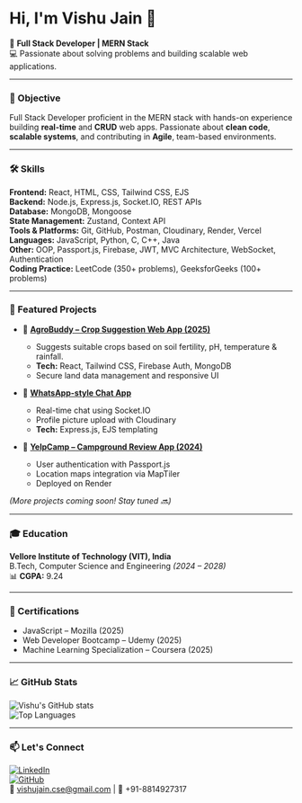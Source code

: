 # Hi, I'm Vishu Jain 👋

🚀 **Full Stack Developer | MERN Stack**  
💻 Passionate about solving problems and building scalable web applications.

---

### 🎯 Objective
Full Stack Developer proficient in the MERN stack with hands-on experience building **real-time** and **CRUD** web apps. Passionate about **clean code**, **scalable systems**, and contributing in **Agile**, team-based environments.

---

### 🛠️ Skills

**Frontend:** React, HTML, CSS, Tailwind CSS, EJS  
**Backend:** Node.js, Express.js, Socket.IO, REST APIs  
**Database:** MongoDB, Mongoose  
**State Management:** Zustand, Context API  
**Tools & Platforms:** Git, GitHub, Postman, Cloudinary, Render, Vercel  
**Languages:** JavaScript, Python, C, C++, Java  
**Other:** OOP, Passport.js, Firebase, JWT, MVC Architecture, WebSocket, Authentication  
**Coding Practice:** LeetCode (350+ problems), GeeksforGeeks (100+ problems)  

---

### 📌 Featured Projects

- 🔷 **[AgroBuddy – Crop Suggestion Web App (2025)](https://github.com/vishucs50)**  
  - Suggests suitable crops based on soil fertility, pH, temperature & rainfall.  
  - **Tech:** React, Tailwind CSS, Firebase Auth, MongoDB  
  - Secure land data management and responsive UI  

- 🔷 **[WhatsApp-style Chat App](https://github.com/vishucs50/ChatApp)**  
  - Real-time chat using Socket.IO  
  - Profile picture upload with Cloudinary  
  - **Tech:** Express.js, EJS templating  

- 🔷 **[YelpCamp – Campground Review App (2024)](https://github.com/vishucs50/yelpcamp)**  
  - User authentication with Passport.js  
  - Location maps integration via MapTiler  
  - Deployed on Render  

*(More projects coming soon! Stay tuned 🔜)*

---



### 🎓 Education
**Vellore Institute of Technology (VIT), India**  
B.Tech, Computer Science and Engineering *(2024 – 2028)*  
📊 **CGPA:** 9.24  

---

### 📜 Certifications
- JavaScript – Mozilla (2025)  
- Web Developer Bootcamp – Udemy (2025)  
- Machine Learning Specialization – Coursera (2025)  

---

### 📈 GitHub Stats
![Vishu's GitHub stats](https://github-readme-stats.vercel.app/api?username=vishucs50&show_icons=true&theme=radical)  
![Top Languages](https://github-readme-stats.vercel.app/api/top-langs/?username=vishucs50&layout=compact&theme=radical)

---

### 📫 Let's Connect
[![LinkedIn](https://img.shields.io/badge/-LinkedIn-blue?style=flat&logo=linkedin&logoColor=white)](https://linkedin.com/in/vishu-jain)  
[![GitHub](https://img.shields.io/badge/-GitHub-black?style=flat&logo=github&logoColor=white)](https://github.com/vishucs50)  
📧 vishujain.cse@gmail.com | 📱 +91-8814927317
